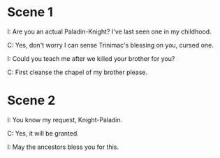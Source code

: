 # Scene 1

I: Are you an actual Paladin-Knight? I've last seen one in my childhood.

C: Yes, don't worry I can sense Trinimac's blessing on you, cursed one.

I: Could you teach me after we killed your brother for you?

C: First cleanse the chapel of my brother please.

# Scene 2

I: You know my request, Knight-Paladin.

C: Yes, it will be granted.

I: May the ancestors bless you for this.
